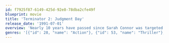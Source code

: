 ```yaml
---
id: f7925f87-6149-425d-92e8-78dba2cfe49f
blueprint: movie
title: 'Terminator 2: Judgment Day'
release_date: '1991-07-01'
overview: 'Nearly 10 years have passed since Sarah Connor was targeted for termination by a cyborg from the future. Now her son, John, the future leader of the resistance, is the target for a newer, more deadly terminator. Once again, the resistance has managed to send a protector back to attempt to save John and his mother Sarah.'
genres: '[{"id": 28, "name": "Action"}, {"id": 53, "name": "Thriller"}, {"id": 878, "name": "Science Fiction"}]'
---
```

